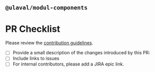 ## `@ulaval/modul-components`
# PR Checklist

Please review the [contribution guidelines](./CONTRIBUTING.md).

- [ ] Provide a small description of the changes introduced by this PR:
- [ ] Include links to issues
- [ ] For internal contributors, please add a JIRA epic link.
